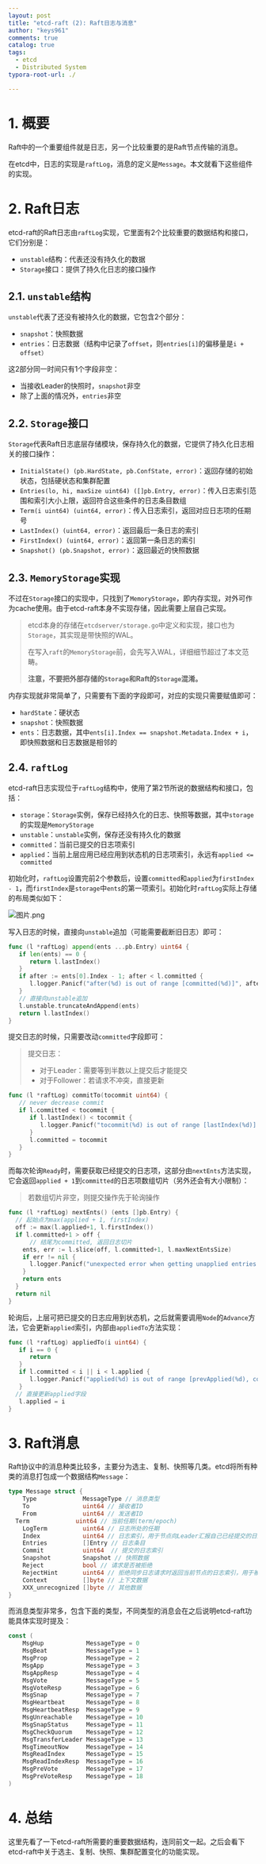 ```yaml
---
layout: post
title: "etcd-raft (2): Raft日志与消息"
author: "keys961"
comments: true
catalog: true
tags:
  - etcd
  - Distributed System
typora-root-url: ./

---
```


# 1. 概要

Raft中的一个重要组件就是日志，另一个比较重要的是Raft节点传输的消息。

在etcd中，日志的实现是`raftLog`，消息的定义是`Message`。本文就看下这些组件的实现。

# 2. Raft日志

etcd-raft的Raft日志由`raftLog`实现，它里面有2个比较重要的数据结构和接口，它们分别是：

- `unstable`结构：代表还没有持久化的数据
- `Storage`接口：提供了持久化日志的接口操作

## 2.1. `unstable`结构

`unstable`代表了还没有被持久化的数据，它包含2个部分：

- `snapshot`：快照数据
- `entries`：日志数据（结构中记录了`offset`，则`entries[i]`的偏移量是`i + offset）`

这2部分同一时间只有1个字段非空：

- 当接收Leader的快照时，`snapshot`非空
- 除了上面的情况外，`entries`非空

## 2.2. `Storage`接口

`Storage`代表Raft日志底层存储模块，保存持久化的数据，它提供了持久化日志相关的接口操作：

- `InitialState() (pb.HardState, pb.ConfState, error)`：返回存储的初始状态，包括硬状态和集群配置
- `Entries(lo, hi, maxSize uint64) ([]pb.Entry, error)`：传入日志索引范围和索引大小上限，返回符合这些条件的日志条目数组
- `Term(i uint64) (uint64, error)`：传入日志索引，返回对应日志项的任期号
- `LastIndex() (uint64, error)`：返回最后一条日志的索引
- `FirstIndex() (uint64, error)`：返回第一条日志的索引
- `Snapshot() (pb.Snapshot, error)`：返回最近的快照数据

## 2.3. `MemoryStorage`实现

不过在`Storage`接口的实现中，只找到了`MemoryStorage`，即内存实现，对外可作为cache使用。由于etcd-raft本身不实现存储，因此需要上层自己实现。

>  etcd本身的存储在`etcdserver/storage.go`中定义和实现，接口也为`Storage`，其实现是带快照的WAL。
>
> 在写入`raft`的`MemoryStorage`前，会先写入WAL，详细细节超过了本文范畴。
>
> **注意，不要把外部存储的`Storage`和Raft的`Storage`混淆。**

内存实现就非常简单了，只需要有下面的字段即可，对应的实现只需要赋值即可：

- `hardState`：硬状态
- `snapshot`：快照数据
- `ents`：日志数据，其中`ents[i].Index == snapshot.Metadata.Index + i`，即快照数据和日志数据是相邻的

## 2.4. `raftLog`

etcd-raft日志实现位于`raftLog`结构中，使用了第2节所说的数据结构和接口，包括：

- `storage`：`Storage`实例，保存已经持久化的日志、快照等数据，其中`storage`的实现是`MemoryStorage`
- `unstable`：`unstable`实例，保存还没有持久化的数据
- `committed`：当前已提交的日志项索引
- `applied`：当前上层应用已经应用到状态机的日志项索引，永远有`applied <= committed`

初始化时，`raftLog`设置完前2个参数后，设置`committed`和`applied`为`firstIndex - 1`，而`firstIndex`是`storage`中`ents`的第一项索引。初始化时`raftLog`实际上存储的布局类似如下：

![图片.png](https://i.loli.net/2020/09/30/G12jdTVWOEluozF.png)

写入日志的时候，直接向`unstable`追加（可能需要截断旧日志）即可：

```go
func (l *raftLog) append(ents ...pb.Entry) uint64 {
   if len(ents) == 0 {
      return l.lastIndex()
   }
   if after := ents[0].Index - 1; after < l.committed {
      l.logger.Panicf("after(%d) is out of range [committed(%d)]", after, l.committed)
   }
   // 直接向unstable追加
   l.unstable.truncateAndAppend(ents)
   return l.lastIndex()
}
```

提交日志的时候，只需要改动`committed`字段即可：

> 提交日志：
>
> - 对于Leader：需要等到半数以上提交后才能提交
> - 对于Follower：若请求不冲突，直接更新

```go
func (l *raftLog) commitTo(tocommit uint64) {
   // never decrease commit
   if l.committed < tocommit {
      if l.lastIndex() < tocommit {
         l.logger.Panicf("tocommit(%d) is out of range [lastIndex(%d)]. Was the raft log corrupted, truncated, or lost?", tocommit, l.lastIndex())
      }
      l.committed = tocommit
   }
}
```

而每次轮询`Ready`时，需要获取已经提交的日志项，这部分由`nextEnts`方法实现，它会返回`applied + 1`到`committed`的日志项数组切片（另外还会有大小限制）：

> 若数组切片非空，则提交操作先于轮询操作

```go
func (l *raftLog) nextEnts() (ents []pb.Entry) {
  // 起始点为max(applied + 1, firstIndex)
  off := max(l.applied+1, l.firstIndex())
  if l.committed+1 > off {
      // 结尾为committed, 返回日志切片
    ents, err := l.slice(off, l.committed+1, l.maxNextEntsSize)
    if err != nil {
      l.logger.Panicf("unexpected error when getting unapplied entries (%v)", err)
    }
    return ents
  }
  return nil
}
```

轮询后，上层可把已提交的日志应用到状态机，之后就需要调用`Node`的`Advance`方法，它会更新`applied`索引，内部由`appliedTo`方法实现：

```go
func (l *raftLog) appliedTo(i uint64) {
   if i == 0 {
      return
   }
   if l.committed < i || i < l.applied {
      l.logger.Panicf("applied(%d) is out of range [prevApplied(%d), committed(%d)]", i, l.applied, l.committed)
   }
  // 直接更新applied字段
   l.applied = i
}
```

# 3. Raft消息

Raft协议中的消息种类比较多，主要分为选主、复制、快照等几类。etcd将所有种类的消息打包成一个数据结构`Message`：

```go
type Message struct {
	Type             MessageType // 消息类型
	To               uint64 // 接收者ID
	From             uint64 // 发送者ID
  Term             uint64 // 当前任期(term/epoch)
	LogTerm          uint64 // 日志所处的任期
	Index            uint64 // 日志索引，用于节点向Leader汇报自己已经提交的日志索引
	Entries          []Entry // 日志条目
	Commit           uint64  // 提交的日志索引
	Snapshot         Snapshot // 快照数据
	Reject           bool // 请求是否被拒绝
	RejectHint       uint64 // 拒绝同步日志请求时返回当前节点的日志索引，用于被拒绝方快速定位需要重新同步的日志项起始位置
	Context          []byte // 上下文数据
	XXX_unrecognized []byte // 其他数据
}
```

而消息类型非常多，包含下面的类型，不同类型的消息会在之后说明etcd-raft功能具体实现时提及：

```go
const (
	MsgHup            MessageType = 0
	MsgBeat           MessageType = 1
	MsgProp           MessageType = 2
	MsgApp            MessageType = 3
	MsgAppResp        MessageType = 4
	MsgVote           MessageType = 5
	MsgVoteResp       MessageType = 6
	MsgSnap           MessageType = 7
	MsgHeartbeat      MessageType = 8
	MsgHeartbeatResp  MessageType = 9
	MsgUnreachable    MessageType = 10
	MsgSnapStatus     MessageType = 11
	MsgCheckQuorum    MessageType = 12
	MsgTransferLeader MessageType = 13
	MsgTimeoutNow     MessageType = 14
	MsgReadIndex      MessageType = 15
	MsgReadIndexResp  MessageType = 16
	MsgPreVote        MessageType = 17
	MsgPreVoteResp    MessageType = 18
)
```

# 4. 总结

这里先看了一下etcd-raft所需要的重要数据结构，连同前文一起。之后会看下etcd-raft中关于选主、复制、快照、集群配置变化的功能实现。

